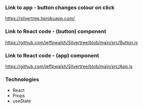 ### Link to app - button changes colour on click
https://silvertree.herokuapp.com/

### Link to React code - (button) component 
https://github.com/jeffpwalsh/Silvertree/blob/main/src/Button.js

### Link to React code - (app) component
https://github.com/jeffpwalsh/Silvertree/blob/main/src/App.js

### Technologies
- React
- Props
- useState


